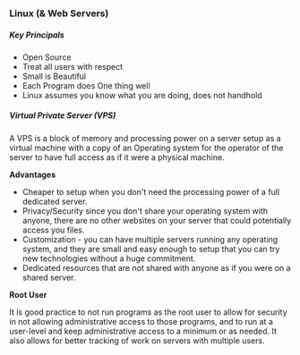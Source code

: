 ### Linux (& Web Servers)

##### Key Principals

* Open Source
* Treat all users with respect
* Small is Beautiful
* Each Program does One thing well
* Linux assumes you know what you are doing, does not handhold

##### Virtual Private Server (VPS)

A VPS is a block of memory and processing power on a server setup as a virtual machine with a copy of an Operating system for the operator of the server to have full access as if it were a physical machine.

**Advantages**

* Cheaper to setup when you don't need the processing power of a full dedicated server.
* Privacy/Security since you don't share your operating system with anyone, there are no other websites on your server that could potentially access you files.
* Customization - you can have multiple servers running any operating system, and they are small and easy enough to setup that you can try new technologies without a huge commitment.
* Dedicated resources that are not shared with anyone as if you were on a shared server.

**Root User**

It is good practice to not run programs as the root user to allow for security in not allowing administrative access to those programs, and to run at a user-level and keep administrative access to a minimum or as needed. It also allows for better tracking of work on servers with multiple users.